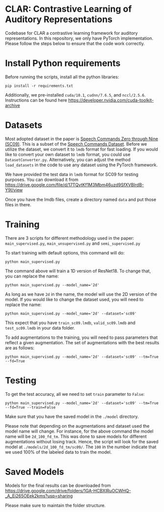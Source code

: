 # CLAR: Contrastive Learning of Auditory Representations

Codebase for CLAR a contrastive learning framework for auditory representations. In this repository, we only have PyTorch implementation. Please follow the steps below to ensure that the code work correctly.

# Install Python requirements

Before running the scripts, install all the python libraries:

```
pip install -r requirements.txt
```
 
Additionally, we pre-installed `cuda/10.1`, `cudnn/7.6.5`, and `nccl/2.5.6`. Instructions can be found here https://developer.nvidia.com/cuda-toolkit-archive
 
# Datasets

Most adopted dataset in the paper is [Speech Commands Zero through Nine (SC09)](http://deepyeti.ucsd.edu/cdonahue/wavegan/data/sc09.tar.gz). This is a subset of the [Speech Commands Dataset](https://ai.googleblog.com/2017/08/launching-speech-commands-dataset.html). Before we utilize the dataset, we convert it to `lmdb` format for fast loading. If you would like to convert your own dataset to `lmdb` format, you could use `DatasetConverter.py`. Alternatively, you can adjust the method `load_datasets` in the code to use any dataset using the PyTorch framework.

We have provided the test data in `lmdb` format for SC09 for testing purposes. You can download it from https://drive.google.com/file/d/17TQvtKf1M3Mbm46uzd9SfXVBlrdB-Y9l/view

Once you have the lmdb files, create a directory named `data` and put those files in there.

# Training

There are 3 scripts for different methodology used in the paper: `main_supervised.py`, `main_unsupervised.py` and `semi_supervised.py`

To start training with default options, this command will do:

```
python main_supervised.py
```

The command above will train a 1D version of ResNet18. To change that, you can replace the name:

```
python main_supervised.py --model_name='2d'
```

As long as we have `2d` in the name, the model will use the 2D version of the model. If you would like to change the dataset used, you will need to replace the name:

```
python main_supervised.py --model_name='2d' --dataset='sc09'
```

This expect that you have `train_sc09.lmdb`, `valid_sc09.lmdb` and `test_sc09.lmdb` in your data folder.

To add augmentations to the training, you will need to pass parameters that reflect a given augmentation. The set of augmentations with the best results are as follows:

```
python main_supervised.py --model_name='2d' --dataset='sc09' --tm=True --fd=True
```

# Testing

To get the test accuracy, all we need to set `train` parameter to `False`:

 ```
python main_supervised.py --model_name='2d' --dataset='sc09' --tm=True --fd=True --train=False
```

Make sure that you have the saved model in the `./model` directory. 

Please note that depending on the augmentations and dataset used the model name will change. For instance, for the above command the model name will be `2d_100_fd_tm`. This was done to save models for different augmentations without losing track. Hence, the script will look for the saved model at `./models/2d_100_fd_tm/sc09/`. The `100` in the number indicate that we used 100% of the labeled data to train the model.

# Saved Models

Models for the final results can be downloaded from https://drive.google.com/drive/folders/1GA-HCBXlRuOCWHQ-_A_Ei265OEek2kms?usp=sharing

Please make sure to maintain the folder structure.
